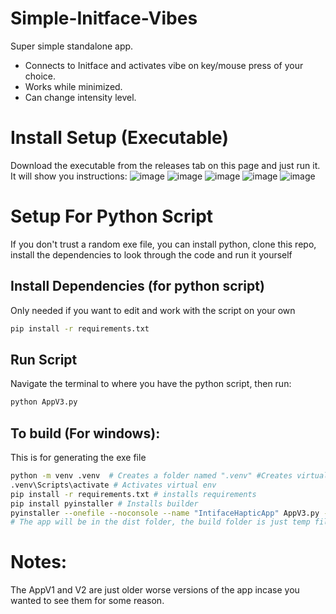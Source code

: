 # Simple-Initface-Vibes
Super simple standalone app.
- Connects to Initface and activates vibe on key/mouse press of your choice.
- Works while minimized.
- Can change intensity level.

# Install Setup (Executable)
Download the executable from the releases tab on this page and just run it.
It will show you instructions:
![image](https://github.com/user-attachments/assets/ca2fe19f-9b92-428e-bc4c-eca6e7956731)
![image](https://github.com/user-attachments/assets/f6c77986-b38d-40ca-b9a3-f8377f1cfc1c)
![image](https://github.com/user-attachments/assets/812460b9-aa02-449a-931c-737d6991b495)
![image](https://github.com/user-attachments/assets/af72058e-f2d6-44f0-ab1e-f15d6be8d8d3)
![image](https://github.com/user-attachments/assets/33bf3cd1-3387-4ef5-937a-5157e2e345be)

# Setup For Python Script
If you don't trust a random exe file, you can install python, clone this repo, install the dependencies to look through the code and run it yourself 
## Install Dependencies (for python script)
Only needed if you want to edit and work with the script on your own
```bash
pip install -r requirements.txt
```
## Run Script
Navigate the terminal to where you have the python script, then run:
```bash
python AppV3.py
```

## To build (For windows):
This is for generating the exe file
``` bash
python -m venv .venv  # Creates a folder named ".venv" #Creates virtual env
.venv\Scripts\activate # Activates virtual env
pip install -r requirements.txt # installs requirements
pip install pyinstaller # Installs builder
pyinstaller --onefile --noconsole --name "IntifaceHapticApp" AppV3.py --icon="./icon.ico" # Builds app
# The app will be in the dist folder, the build folder is just temp files you can delete
```

# Notes:
The AppV1 and V2 are just older worse versions of the app incase you wanted to see them for some reason.
